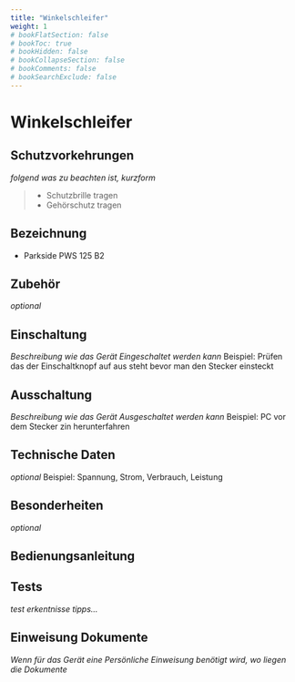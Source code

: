```yaml
---
title: "Winkelschleifer"
weight: 1
# bookFlatSection: false
# bookToc: true
# bookHidden: false
# bookCollapseSection: false
# bookComments: false
# bookSearchExclude: false
---
```

# Winkelschleifer

## Schutzvorkehrungen

_folgend was zu beachten ist, kurzform_

> - Schutzbrille tragen
> - Gehörschutz tragen

## Bezeichnung

- Parkside PWS 125 B2

## Zubehör

_optional_

## Einschaltung

_Beschreibung wie das Gerät Eingeschaltet werden kann_
Beispiel: Prüfen das der Einschaltknopf auf aus steht bevor man den Stecker einsteckt

## Ausschaltung

_Beschreibung wie das Gerät Ausgeschaltet werden kann_
Beispiel: PC vor dem Stecker zin herunterfahren

## Technische Daten

_optional_
Beispiel:
Spannung, Strom, Verbrauch, Leistung

## Besonderheiten

_optional_

## Bedienungsanleitung

## Tests

_test erkentnisse tipps..._

## Einweisung Dokumente

_Wenn für das Gerät eine Persönliche Einweisung benötigt wird, wo liegen die Dokumente_